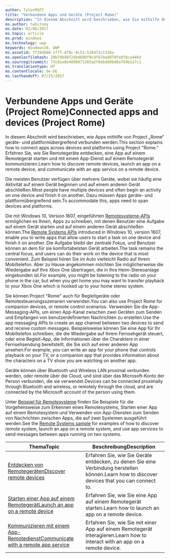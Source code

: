 ```yaml
---
author: TylerMSFT
title: "Verbundene Apps und Geräte (Project Rome)"
description: "In diesem Abschnitt wird beschrieben, wie Sie mithilfe der Remote Systems-Plattform Remotegeräte entdecken, eine App auf einem Remotegerät starten und mit einem App-Dienst auf einem Remotegerät kommunizieren."
ms.author: twhitney
ms.date: 02/08/2017
ms.topic: article
ms.prod: windows
ms.technology: uwp
keywords: Windows10, UWP
ms.assetid: 7f39d080-1fff-478c-8c51-526472c1326a
ms.openlocfilehash: 29b7db48f2dbd699f9c4f674a8870fe8f8ca446d
ms.sourcegitcommit: 73c61e8e409b071365a2f6ebd89bd8a769b2a7c1
ms.translationtype: HT
ms.contentlocale: de-DE
ms.lasthandoff: 07/25/2017
---
```

# <a name="connected-apps-and-devices-project-rome"></a><span data-ttu-id="b8e67-104">Verbundene Apps und Geräte (Project Rome)</span><span class="sxs-lookup"><span data-stu-id="b8e67-104">Connected apps and devices (Project Rome)</span></span>

<span data-ttu-id="b8e67-105">In diesem Abschnitt wird beschrieben, wie Apps mithilfe von Project „Rome“ geräte- und plattformübergreifend verbunden werden.</span><span class="sxs-lookup"><span data-stu-id="b8e67-105">This section explains how to connect apps across devices and platforms using Project "Rome."</span></span> <span data-ttu-id="b8e67-106">Erfahren Sie, wie Sie Remotegeräte entdecken, eine App auf einem Remotegerät starten und mit einem App-Dienst auf einem Remotegerät kommunizieren.</span><span class="sxs-lookup"><span data-stu-id="b8e67-106">Learn how to discover remote devices, launch an app on a remote device, and communicate with an app service on a remote device.</span></span>

<span data-ttu-id="b8e67-107">Die meisten Benutzer verfügen über mehrere Geräte, wobei sie häufig eine Aktivität auf einem Gerät beginnen und auf einem anderen Gerät abschließen.</span><span class="sxs-lookup"><span data-stu-id="b8e67-107">Most people have multiple devices and often begin an activity on one device and finish it on another.</span></span> <span data-ttu-id="b8e67-108">Dazu müssen Apps geräte- und plattformübergreifend sein.</span><span class="sxs-lookup"><span data-stu-id="b8e67-108">To accommodate this, apps need to span devices and platforms.</span></span>

<span data-ttu-id="b8e67-109">Die mit Windows 10, Version 1607, eingeführten [Remotesysteme-APIs](https://msdn.microsoft.com/library/windows/apps/Windows.System.RemoteSystems) ermöglichen es Ihnen, Apps zu schreiben, mit denen Benutzer eine Aufgabe auf einem Gerät starten und auf einem anderen Gerät abschließen können.</span><span class="sxs-lookup"><span data-stu-id="b8e67-109">The [Remote Systems APIs](https://msdn.microsoft.com/library/windows/apps/Windows.System.RemoteSystems) introduced in Windows 10, version 1607, enable you to write apps that allow users to start a task on one device and finish it on another.</span></span> <span data-ttu-id="b8e67-110">Die Aufgabe bleibt der zentrale Fokus, und Benutzer können an dem für sie komfortabelsten Gerät arbeiten.</span><span class="sxs-lookup"><span data-stu-id="b8e67-110">The task remains the central focus, and users can do their work on the device that is most convenient.</span></span> <span data-ttu-id="b8e67-111">Zum Beispiel hören Sie im Auto vielleicht Radio auf Ihrem Mobiltelefon. Aber zu Hause angekommen möchten Sie möglicherweise die Wiedergabe auf Ihre Xbox One übertragen, die in Ihre Heim-Stereoanlage eingebunden ist.</span><span class="sxs-lookup"><span data-stu-id="b8e67-111">For example, you might be listening to the radio on your phone in the car, but when you get home you may want to transfer playback to your Xbox One which is hooked up to your home stereo system.</span></span>

<span data-ttu-id="b8e67-112">Sie können Project "Rome" auch für Begleitgeräte oder Remotesteuerungsszenarien verwenden.</span><span class="sxs-lookup"><span data-stu-id="b8e67-112">You can also use Project Rome for companion devices, or remote control scenarios.</span></span> <span data-ttu-id="b8e67-113">Verwenden Sie die App-Messaging-APIs, um einen App-Kanal zwischen zwei Geräten zum Senden und Empfangen von benutzerdefinierten Nachrichten zu erstellen.</span><span class="sxs-lookup"><span data-stu-id="b8e67-113">Use the app messaging APIs to create an app channel between two devices to send and receive custom messages.</span></span> <span data-ttu-id="b8e67-114">Beispielsweise können Sie eine App für Ihr Mobiltelefon schreiben, die die Wiedergabe auf Ihrem Fernsehgerät steuert, oder eine Begleit-App, die Informationen über die Charaktere in einer Fernsehsendung bereitstellt, die Sie sich auf einer anderen App ansehen.</span><span class="sxs-lookup"><span data-stu-id="b8e67-114">For example, you can write an app for your phone that controls playback on your TV, or a companion app that provides information about the characters on a TV show you are watching on another app.</span></span>  

<span data-ttu-id="b8e67-115">Geräte können über Bluetooth und Wireless LAN proximal verbunden werden, oder remote über die Cloud, und sind über das Microsoft-Konto der Person verbunden, die sie verwendet.</span><span class="sxs-lookup"><span data-stu-id="b8e67-115">Devices can be connected proximally through Bluetooth and wireless, or remotely through the cloud, and are connected by the Microsoft account of the person using them.</span></span>

<span data-ttu-id="b8e67-116">Unter [Beispiel für Remotesysteme](https://github.com/Microsoft/Windows-universal-samples/tree/dev/Samples/RemoteSystems ) finden Sie Beispiele für die Vorgehensweise zum Erkennen eines Remotesystems, Starten einer App auf einem Remotesystem und Verwenden von App-Diensten zum Senden von Nachrichten zwischen Apps, die auf zwei Systemen ausgeführt werden.</span><span class="sxs-lookup"><span data-stu-id="b8e67-116">See the [Remote Systems sample](https://github.com/Microsoft/Windows-universal-samples/tree/dev/Samples/RemoteSystems ) for examples of how to discover remote system, launch an app on a remote system, and use app services to send messages between apps running on two systems.</span></span>

| <span data-ttu-id="b8e67-117">Thema</span><span class="sxs-lookup"><span data-stu-id="b8e67-117">Topic</span></span> | <span data-ttu-id="b8e67-118">Beschreibung</span><span class="sxs-lookup"><span data-stu-id="b8e67-118">Description</span></span> |
|-------|-------------|
| [<span data-ttu-id="b8e67-119">Entdecken von Remotegeräten</span><span class="sxs-lookup"><span data-stu-id="b8e67-119">Discover remote devices</span></span>](discover-remote-devices.md)  | <span data-ttu-id="b8e67-120">Erfahren Sie, wie Sie Geräte entdecken, zu denen Sie eine Verbindung herstellen können.</span><span class="sxs-lookup"><span data-stu-id="b8e67-120">Learn how to discover devices that you can connect to.</span></span> |
| [<span data-ttu-id="b8e67-121">Starten einer App auf einem Remotegerät</span><span class="sxs-lookup"><span data-stu-id="b8e67-121">Launch an app on a remote device</span></span>](launch-a-remote-app.md) | <span data-ttu-id="b8e67-122">Erfahren Sie, wie Sie eine App auf einem Remotegerät starten.</span><span class="sxs-lookup"><span data-stu-id="b8e67-122">Learn how to launch an app on a remote device.</span></span>  |
| [<span data-ttu-id="b8e67-123">Kommunizieren mit einem App-Remotedienst</span><span class="sxs-lookup"><span data-stu-id="b8e67-123">Communicate with a remote app service</span></span>](communicate-with-a-remote-app-service.md) | <span data-ttu-id="b8e67-124">Erfahren Sie, wie Sie mit einer App auf einem Remotegerät interagieren.</span><span class="sxs-lookup"><span data-stu-id="b8e67-124">Learn how to interact with an app on a remote device.</span></span> |
